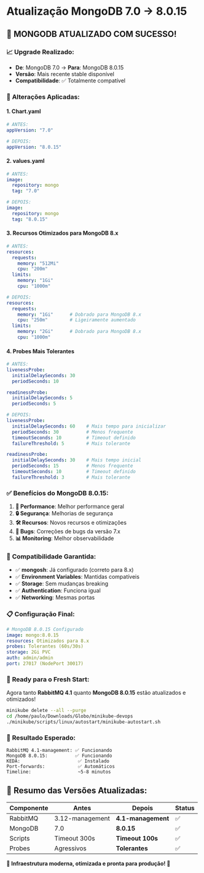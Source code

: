 # Atualização MongoDB 7.0 → 8.0.15

## 🚀 **MONGODB ATUALIZADO COM SUCESSO!**

### 📈 **Upgrade Realizado:**

- **De**: MongoDB 7.0 → **Para**: MongoDB 8.0.15
- **Versão**: Mais recente stable disponível
- **Compatibilidade**: ✅ Totalmente compatível

### 🔧 **Alterações Aplicadas:**

#### 1. **Chart.yaml**
```yaml
# ANTES:
appVersion: "7.0"

# DEPOIS:
appVersion: "8.0.15"
```

#### 2. **values.yaml**
```yaml
# ANTES:
image:
  repository: mongo
  tag: "7.0"

# DEPOIS:
image:
  repository: mongo
  tag: "8.0.15"
```

#### 3. **Recursos Otimizados para MongoDB 8.x**
```yaml
# ANTES:
resources:
  requests:
    memory: "512Mi"
    cpu: "200m"
  limits:
    memory: "1Gi"
    cpu: "1000m"

# DEPOIS:
resources:
  requests:
    memory: "1Gi"      # Dobrado para MongoDB 8.x
    cpu: "250m"        # Ligeiramente aumentado
  limits:
    memory: "2Gi"      # Dobrado para MongoDB 8.x
    cpu: "1000m"
```

#### 4. **Probes Mais Tolerantes**
```yaml
# ANTES:
livenessProbe:
  initialDelaySeconds: 30
  periodSeconds: 10

readinessProbe:
  initialDelaySeconds: 5
  periodSeconds: 5

# DEPOIS:
livenessProbe:
  initialDelaySeconds: 60    # Mais tempo para inicializar
  periodSeconds: 30          # Menos frequente
  timeoutSeconds: 10         # Timeout definido
  failureThreshold: 5        # Mais tolerante

readinessProbe:
  initialDelaySeconds: 30    # Mais tempo inicial
  periodSeconds: 15          # Menos frequente
  timeoutSeconds: 10         # Timeout definido
  failureThreshold: 3        # Mais tolerante
```

### ✅ **Benefícios do MongoDB 8.0.15:**

1. **🚀 Performance**: Melhor performance geral
2. **🔒 Segurança**: Melhorias de segurança
3. **🛠️ Recursos**: Novos recursos e otimizações
4. **🐛 Bugs**: Correções de bugs da versão 7.x
5. **📊 Monitoring**: Melhor observabilidade

### 🎯 **Compatibilidade Garantida:**

- ✅ **mongosh**: Já configurado (correto para 8.x)
- ✅ **Environment Variables**: Mantidas compatíveis
- ✅ **Storage**: Sem mudanças breaking
- ✅ **Authentication**: Funciona igual
- ✅ **Networking**: Mesmas portas

### 📋 **Configuração Final:**

```yaml
# MongoDB 8.0.15 Configurado
image: mongo:8.0.15
resources: Otimizados para 8.x
probes: Tolerantes (60s/30s)
storage: 2Gi PVC
auth: admin/admin
port: 27017 (NodePort 30017)
```

### 🚀 **Ready para o Fresh Start:**

Agora tanto **RabbitMQ 4.1** quanto **MongoDB 8.0.15** estão atualizados e otimizados!

```bash
minikube delete --all --purge
cd /home/paulo/Downloads/Globo/minikube-devops
./minikube/scripts/linux/autostart/minikube-autostart.sh
```

### 🎉 **Resultado Esperado:**

```
RabbitMQ 4.1-management: ✅ Funcionando
MongoDB 8.0.15:          ✅ Funcionando
KEDA:                     ✅ Instalado
Port-forwards:            ✅ Automáticos
Timeline:                 ~5-8 minutos
```

## 📝 **Resumo das Versões Atualizadas:**

| Componente | Antes | Depois | Status |
|------------|-------|--------|--------|
| RabbitMQ   | 3.12-management | **4.1-management** | ✅ |
| MongoDB    | 7.0 | **8.0.15** | ✅ |
| Scripts    | Timeout 300s | **Timeout 100s** | ✅ |
| Probes     | Agressivos | **Tolerantes** | ✅ |

**🎯 Infraestrutura moderna, otimizada e pronta para produção! 🚀**
